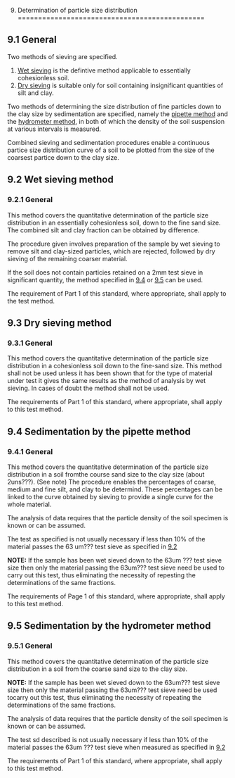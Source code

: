 9. Determination of particle size distribution
==============================================

9.1 General
------------------------

Two methods of sieving are specified.

1. [Wet sieving](#9.2) is the defintive method applicable to essentially cohesionless soil.
2. [Dry sieving](#9.3) is suitable only for soil containing insignificant quantities of silt and clay.

Two methods of determining the size distribution of fine particles down to the clay size by sedimentation are specified, namely the [pipette method](#9.4) and the [hydrometer method](#9.5), in both of which the density of the soil suspension at various intervals is measured.

Combined sieving and sedimentation procedures enable a continuous partice size distribution curve of a soil to be plotted from the size of the coarsest partice down to the clay size.
 
<a name="9.2"></a>
9.2 Wet sieving method
--------------------

### 9.2.1 General
This method covers the quantitative determination of the particle size distribution in an essentially cohesionless soil, down to the fine sand size. The combined silt and clay fraction can be obtained by difference.

The procedure given involves preparation of the sample by wet sieving to remove silt and clay-sized particles, which are rejected, followed by dry sieving of the remaining coarser material.

If the soil does not contain particies retained on a 2mm test sieve in significant quantity, the method specified in [9.4](#9.4) or [9.5](#9.5) can be used.

The requirement of Part 1 of this standard, where appropriate, shall apply to the test method.




<a name="9.3"></a>
9.3 Dry sieving method
-------------------------
 
### 9.3.1 General

This method covers the quantitative determination of the particle size distribution in a cohesionless soil down to the fine-sand size. This method shall not be used unless it has been shown that for the type of material under test it gives the same results as the method of analysis by wet sieving. In cases of doubt the method shall not be used.

The requirements of Part 1 of this standard, where appropriate, shall apply to this test method.



<a name="9.4"></a>
9.4 Sedimentation by the pipette method
-----------------------------------------
### 9.4.1 General

This method covers the quantitative determination of the particle size distribution in a soil fromthe course sand size to the clay size (about 2uns???). (See note) The procedure enables the percentages of coarse, medium and fine silt, and clay to be determind. These percentages can be linked to the curve obtained by sieving to provide a single curve for the whole material.

The analysis of data requires that the particle density of the soil specimen is known or can be assumed.

The test as specified is not usually necessary if less than 10% of the material passes the 63 um??? test sieve as specified in [9.2](#9.2)

**NOTE:** If the sample has been wet sieved down to the 63um ??? test sieve size then only the material passing the 63um??? test sieve need be used to carry out this test, thus eliminating the necessity of repesting the determinations of the same fractions.

The requirements of Page 1 of this standard, where appropriate, shall apply to this test method.



<a name="9.5"></a>
9.5 Sedimentation by the hydrometer method
---------------------------------------------

### 9.5.1 General

This method covers the quantitative determination of the particle size distribution in a soil from the coarse sand size to the clay size.

**NOTE:** If the sample has been wet sieved down to the 63um??? test sieve size then only the material passing the 63um??? test sieve need be used tocarry out this test, thus eliminating the necessity of repeating the determinations of the same fractions.

The analysis of data requires that the particle density of the soil specimen is known or can be assumed.

The test sd described is not usually necessary if less than 10% of the material passes the 63um ??? test sieve when measured as specified in [9.2](#9.2)

The requirements of Part 1 of this standard, where appropriate, shall apply to this test method.




